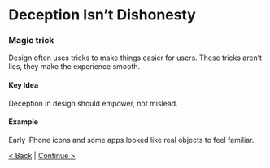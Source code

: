 # Deception Isn’t Dishonesty

### Magic trick
Design often uses tricks to make things easier for users. These tricks aren’t lies, they make the experience smooth.

#### Key Idea
Deception in design should empower, not mislead.

#### Example
Early iPhone icons and some apps looked like real objects to feel familiar.

[< Back](02.md) | 
[Continue >](04.md)
